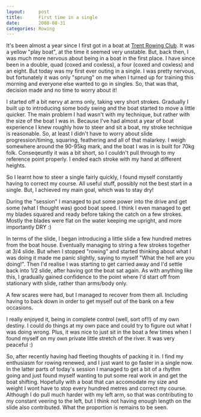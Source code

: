```yaml
---
layout:     post
title:      First time in a single
date:       2008-08-31
categories: Rowing
---
```

It's been almost a year since I first got in a boat at [Trent Rowing Club](http://www.trentrc.org). It was a yellow "play boat", at the time it seemed very unstable. But, back then, I was much more nervous about being in a boat in the first place. I have since been in a double, quad (coxed and coxless), a four (coxed and coxless) and an eight. But today was my first ever outing in a single. I was pretty nervous, but fortunately it was only "sprung" on me when I turned up for training this morning and everyone else wanted to go in singles. So, that was that, decision made and no time to worry about it!

I started off a bit nervy at arms only, taking very short strokes. Gradually I built up to introducing some body swing and the boat started to move a little quicker. The main problem I had wasn't with my technique, but rather with the size of the boat I was in. Because I've had almost a year of boat experience I knew roughly how to steer and sit a boat, my stroke technique is reasonable. So, at least I didn't have to worry about slide progression/timing, squaring, feathering and all of that malarkey. I weigh somewhere around the 90-95kg mark, and the boat I was in is built for 70kg folk. Conseqeuntly it was a bit short, so I couldn't pull through to my reference point properly. I ended each stroke with my hand at different heights.

So I learnt how to steer a single fairly quickly, I found myself constantly having to correct my course. All useful stuff, possibly not the best start in a single. But, I achieved my main goal, which was to stay dry!

During the "session" I managed to put some power into the drive and get some (what I thought was) good boat speed. I think I even managed to get my blades squared and ready before taking the catch on a few strokes. Mostly the blades were flat on the water keeping me upright, and more importantly DRY :)

In terms of the slide, I began introducing a little slide a few hundred metres from the boat house. Eventually managing to string a few strokes together at 3/4 slide. But when I stopped "rowing" and started thinking about what I was doing it made me panic slightly, saying to myself "What the hell are you doing!". Then I'd realise I was starting to get carried away and I'd settle back into 1/2 slide, after having got the boat sat again. As with anything like this, I gradually gained confidence to the point where I'd start off from stationary with slide, rather than arms/body only.

A few scares were had, but I managed to recover from them all. Including having to back down in order to get myself out of the bank on a few occasions.

I really enjoyed it, being in complete control (well, sort of!!) of my own destiny. I could do things at my own pace and could try to figure out what I was doing wrong. Plus, it was nice to just sit in the boat a few times when I found myself on my own private little stretch of the river. It was very peaceful :)

So, after recently having had fleeting thoughts of packing it in. I find my enthusiasm for rowing renewed, and I just want to go faster in a single now. In the latter parts of today's session I managed to get a bit of a rhythm going and just found myself wanting to put some real work in and get the boat shifting. Hopefully with a boat that can accomodate my size and weight I wont have to stop every hundred metres and correct my course. Although I do pull much harder with my left arm, so that was contributing to my constant veering to the left, but I think not having enough length on the slide also contributed. What the proportion is remains to be seen.